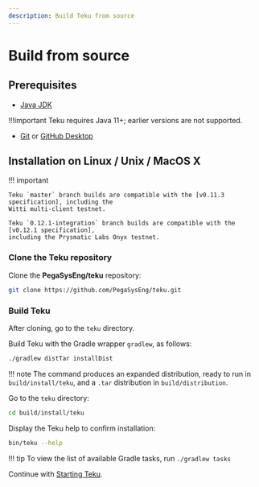 ```yaml
---
description: Build Teku from source
---
```


# Build from source

## Prerequisites

* [Java JDK](http://www.oracle.com/technetwork/java/javase/downloads/index.html)

!!!important
    Teku requires Java 11+; earlier versions are not supported.

* [Git](https://git-scm.com/downloads) or [GitHub Desktop](https://desktop.github.com/)

## Installation on Linux / Unix / MacOS X

!!! important

    Teku `master` branch builds are compatible with the [v0.11.3 specification], including the
    Witti multi-client testnet.

    Teku `0.12.1-integration` branch builds are compatible with the [v0.12.1 specification],
    including the Prysmatic Labs Onyx testnet.

### Clone the Teku repository

Clone the **PegaSysEng/teku** repository:

```bash
git clone https://github.com/PegaSysEng/teku.git
```

### Build Teku

After cloning, go to the `teku` directory.

Build Teku with the Gradle wrapper `gradlew`, as follows:

```bash
./gradlew distTar installDist
```

!!! note
    The command produces an expanded distribution, ready to run
    in `build/install/teku`, and a `.tar` distribution in `build/distribution`.

Go to the `teku` directory:

```bash
cd build/install/teku
```

Display the Teku help to confirm installation:

````bash
bin/teku --help
````

!!! tip
    To view the list of available Gradle tasks, run `./gradlew tasks`

Continue with [Starting Teku](Start.md).

<!-- links -->
[v0.11.3 specification]: https://github.com/ethereum/eth2.0-specs/releases/tag/v0.11.3
[v0.12.1 specification]: https://github.com/ethereum/eth2.0-specs/releases/tag/v0.12.1

